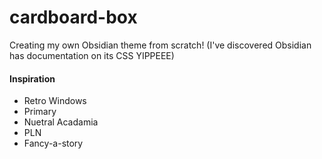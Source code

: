 # cardboard-box
Creating my own Obsidian theme from scratch! (I've discovered Obsidian has documentation on its CSS YIPPEEE)

#### Inspiration
- Retro Windows
- Primary
- Nuetral Acadamia
- PLN
- Fancy-a-story
